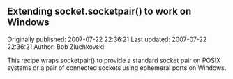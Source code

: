 ## Extending socket.socketpair() to work on Windows

Originally published: 2007-07-22 22:36:21
Last updated: 2007-07-22 22:36:21
Author: Bob Ziuchkovski

This recipe wraps socketpair() to provide a standard socket pair on POSIX systems or a pair of connected sockets using ephemeral ports on Windows.